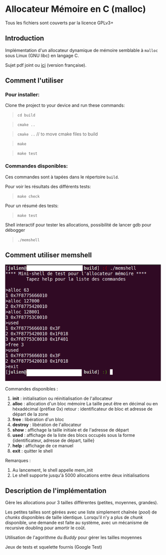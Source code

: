 Allocateur Mémoire en C (malloc)
==================

Tous les fichiers sont couverts par la licence GPLv3+

## Introduction


Implémentation d'un allocateur dynamique de mémoire semblable à `malloc` sous Linux (GNU libc) en langage C.

Sujet pdf joint ou [ici](https://systemes.pages.ensimag.fr/sepc/TP/S1/) (version française).

## Comment l'utiliser
### Pour installer: 
Clone the project to your device and run these commands:

> `cd build` 

> `cmake ..`

> `cmake ..` // to move cmake files to build

> `make`

> `make test`

### Commandes disponibles:
Ces commandes sont à tapées dans le répertoire `build`.

Pour voir les résultats des différents tests:
> `make check`

Pour un résumé des tests:
> `make test`

Shell interactif pour tester les allocations, possibilité de lancer gdb pour débogger
> `./memshell`


Comment utiliser memshell
----------
![Proof usage of memshell](screen_running.png "Alloc of 3 different size")

Commandes disponibles :
1) **init** : initialisation ou réinitialisation de l'allocateur
2) **alloc** <taille> : allocation d'un bloc mémoire
	La taille peut être en décimal ou en héxadécimal (préfixe 0x)
	retour : identificateur de bloc et adresse de départ de la zone
3) **free** <identificateur> : libération d'un bloc
4) **destroy** : libération de l'allocateur
4) **show** : affichage la taille initiale et de l'adresse de départ
5) **used** : affichage de la liste des blocs occupés
	sous la forme {identificateur, adresse de départ, taille}
6) **help** : affichage de ce manuel
7) **exit** : quitter le shell

Remarques :
1) Au lancement, le shell appelle mem_init
2) Le shell supporte jusqu'à 5000 allocations entre deux initialisations

Description de l'implémentation
----------
Gère les allocations pour 3 tailles différentes (petites, moyennes, grandes).

Les petites tailles sont gérées avec une liste simplement chaînée (*pool*) de *chunks* disponibles de taille identique. Lorsqu'il n'y a plus de *chunk* disponible, une demande est faite au système, avec un mécanisme de recursive doubling pour amortir le coût.

Utilisation de l'agorithme du *Buddy* pour gérer les tailles moyennes

Jeux de tests et squelette fournis (Google Test)

